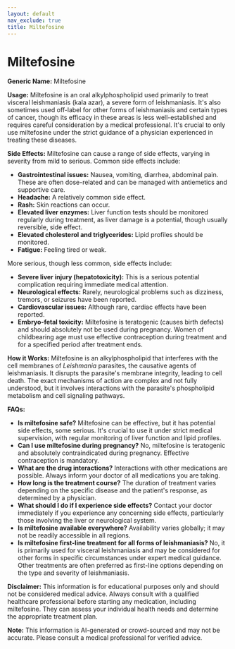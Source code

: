 ```yaml
---
layout: default
nav_exclude: true
title: Miltefosine
---
```


# Miltefosine

**Generic Name:** Miltefosine

**Usage:** Miltefosine is an oral alkylphospholipid used primarily to treat visceral leishmaniasis (kala azar), a severe form of leishmaniasis.  It's also sometimes used off-label for other forms of leishmaniasis and certain types of cancer, though its efficacy in these areas is less well-established and requires careful consideration by a medical professional.  It's crucial to only use miltefosine under the strict guidance of a physician experienced in treating these diseases.

**Side Effects:** Miltefosine can cause a range of side effects, varying in severity from mild to serious.  Common side effects include:

* **Gastrointestinal issues:** Nausea, vomiting, diarrhea, abdominal pain. These are often dose-related and can be managed with antiemetics and supportive care.
* **Headache:** A relatively common side effect.
* **Rash:** Skin reactions can occur.
* **Elevated liver enzymes:**  Liver function tests should be monitored regularly during treatment, as liver damage is a potential, though usually reversible, side effect.
* **Elevated cholesterol and triglycerides:** Lipid profiles should be monitored.
* **Fatigue:** Feeling tired or weak.

More serious, though less common, side effects include:

* **Severe liver injury (hepatotoxicity):** This is a serious potential complication requiring immediate medical attention.
* **Neurological effects:**  Rarely, neurological problems such as dizziness, tremors, or seizures have been reported.
* **Cardiovascular issues:** Although rare, cardiac effects have been reported.
* **Embryo-fetal toxicity:** Miltefosine is teratogenic (causes birth defects) and should absolutely not be used during pregnancy. Women of childbearing age must use effective contraception during treatment and for a specified period after treatment ends.


**How it Works:** Miltefosine is an alkylphospholipid that interferes with the cell membranes of *Leishmania* parasites, the causative agents of leishmaniasis. It disrupts the parasite's membrane integrity, leading to cell death. The exact mechanisms of action are complex and not fully understood, but it involves interactions with the parasite's phospholipid metabolism and cell signaling pathways.

**FAQs:**

* **Is miltefosine safe?** Miltefosine can be effective, but it has potential side effects, some serious.  It's crucial to use it under strict medical supervision, with regular monitoring of liver function and lipid profiles.
* **Can I use miltefosine during pregnancy?**  No, miltefosine is teratogenic and absolutely contraindicated during pregnancy.  Effective contraception is mandatory.
* **What are the drug interactions?** Interactions with other medications are possible. Always inform your doctor of all medications you are taking.
* **How long is the treatment course?** The duration of treatment varies depending on the specific disease and the patient's response, as determined by a physician.
* **What should I do if I experience side effects?** Contact your doctor immediately if you experience any concerning side effects, particularly those involving the liver or neurological system.
* **Is miltefosine available everywhere?** Availability varies globally; it may not be readily accessible in all regions.
* **Is miltefosine first-line treatment for all forms of leishmaniasis?**  No, it is primarily used for visceral leishmaniasis and may be considered for other forms in specific circumstances under expert medical guidance.  Other treatments are often preferred as first-line options depending on the type and severity of leishmaniasis.


**Disclaimer:** This information is for educational purposes only and should not be considered medical advice.  Always consult with a qualified healthcare professional before starting any medication, including miltefosine.  They can assess your individual health needs and determine the appropriate treatment plan.


**Note:** This information is AI-generated or crowd-sourced and may not be accurate. Please consult a medical professional for verified advice.